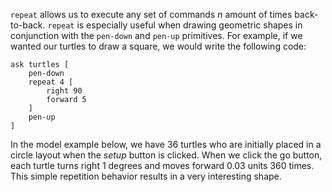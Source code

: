 `repeat` allows us to execute any set of commands *n* amount of times back-to-back. `repeat` is especially useful when drawing geometric shapes in conjunction with the `pen-down` and `pen-up` primitives. For example, if we wanted our turtles to draw a square, we would write the following code:



```
ask turtles [
	pen-down
	repeat 4 [
		right 90
		forward 5
	]
	pen-up
]
```



In the model example below, we have 36 turtles who are initially placed in a circle layout when the *setup* button is clicked. When we click the go button, each turtle turns right 1 degrees and moves forward 0.03 units 360 times. This simple repetition behavior results in a very interesting shape.
